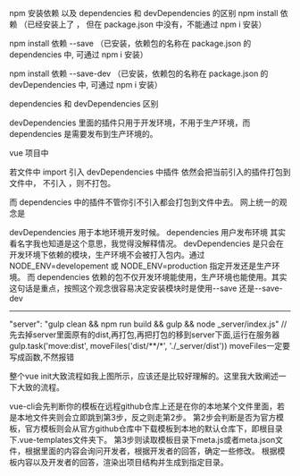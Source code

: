 npm 安装依赖 以及 dependencies 和 devDependencies 的区别
npm install 依赖 （已经安装上了 ， 但在 package.json 中没有，不能通过 npm i 安装）

npm install 依赖 --save （已安装，依赖包的名称在 package.json 的 dependencies 中, 可通过 npm i 安装）

npm install 依赖 --save-dev （已安装，依赖包的名称在 package.json 的 devDependencies 中, 可通过 npm i 安装）

dependencies 和 devDependencies 区别

devDependencies 里面的插件只用于开发环境，不用于生产环境，而 dependencies 是需要发布到生产环境的。

vue 项目中

若文件中 import 引入 devDependencies 中插件 依然会把当前引入的插件打包到文件中， 不引入 ，则不打包。

而 dependencies 中的插件不管你引不引入都会打包到文件中去。
网上统一的观念是

devDependencies 用于本地环境开发时候。
dependencies 用户发布环境
其实看名字我也知道是这个意思，我觉得没解释情况。
devDependencies 是只会在开发环境下依赖的模块，生产环境不会被打入包内。通过 NODE_ENV=developement 或 NODE_ENV=production 指定开发还是生产环境。
而 dependencies 依赖的包不仅开发环境能使用，生产环境也能使用。其实这句话是重点，按照这个观念很容易决定安装模块时是使用--save 还是--save-dev

---
"server": "gulp clean && npm run build && gulp && node _server/index.js" // 先去掉server里面原有的dist,再打包,再把打包的移到server下面,运行在服务器
gulp.task('move:dist', moveFiles('dist/**/*', './_server/dist'))   moveFiles一定要写成函数,不然报错

整个vue init大致流程如我上图所示，应该还是比较好理解的。这里我大致阐述一下大致的流程。

vue-cli会先判断你的模板在远程github仓库上还是在你的本地某个文件里面，若是本地文件夹则会立即跳到第3步，反之则走第2步。
第2步会判断是否为官方模板，官方模板则会从官方github仓库中下载模板到本地的默认仓库下，即根目录下.vue-templates文件夹下。
第3步则读取模板目录下meta.js或者meta.json文件，根据里面的内容会询问开发者，根据开发者的回答，确定一些修改。
根据模板内容以及开发者的回答，渲染出项目结构并生成到指定目录。